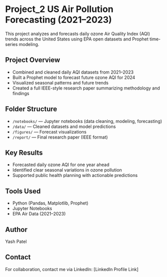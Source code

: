 # Project_2 US Air Pollution Forecasting (2021–2023)

This project analyzes and forecasts daily ozone Air Quality Index (AQI) trends across the United States using EPA open datasets and Prophet time-series modeling.

## Project Overview
- Combined and cleaned daily AQI datasets from 2021–2023
- Built a Prophet model to forecast future ozone AQI for 2024
- Visualized seasonal patterns and future trends
- Created a full IEEE-style research paper summarizing methodology and findings

## Folder Structure
- `/notebooks/` — Jupyter notebooks (data cleaning, modeling, forecasting)
- `/data/` — Cleaned datasets and model predictions
- `/figures/` — Forecast visualizations
- `/report/` — Final research paper (IEEE format)

## Key Results
- Forecasted daily ozone AQI for one year ahead
- Identified clear seasonal variations in ozone pollution
- Supported public health planning with actionable predictions

## Tools Used
- Python (Pandas, Matplotlib, Prophet)
- Jupyter Notebooks
- EPA Air Data (2021–2023)

## Author
Yash Patel

## Contact
For collaboration, contact me via LinkedIn: [LinkedIn Profile Link]
